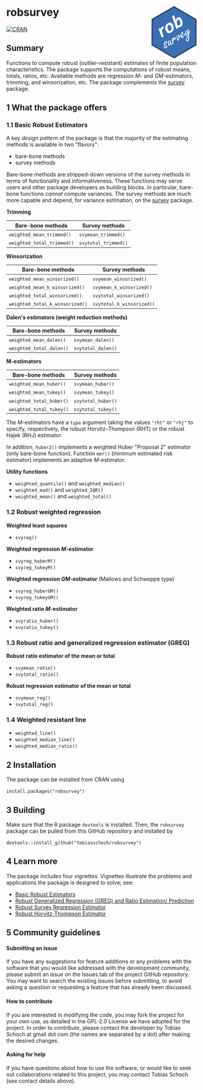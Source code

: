# robsurvey<img src="inst/varia/logo.png" align="right" width=120 height=139 alt="" />

<!-- badges: start -->
[![CRAN](https://www.r-pkg.org/badges/version/robsurvey)](https://cran.r-project.org/package=robsurvey)
<!-- badges: end -->

## Summary

Functions to compute robust (outlier-resistant) estimates of
finite population characteristics. The package supports the computations of robust means, totals, ratios, etc. Available methods are regression
*M*- and *GM*-estimators, trimming, and winsorization, etc. The package complements the [survey](https://cran.r-project.org/package=survey) package.

## 1 What the package offers

### 1.1 Basic Robust Estimators

A key *design pattern* of the package is that the majority of the estimating methods is available in two "flavors":

- bare-bone methods
- survey methods

Bare-bone methods are stripped-down versions of the survey methods in terms of functionality and informativeness. These functions may serve users and other package developers as building blocks. In particular, bare-bone functions *cannot* compute variances. The survey methods are much more capable and depend, for variance estimation, on the [survey](https://CRAN.R-project.org/package=survey) package.

**Trimming**

| Bare-bone methods          | Survey methods       |
| -------------------------- | -------------------- |
| `weighted_mean_trimmed()`  | `svymean_trimmed()`  |
| `weighted_total_trimmed()` | `svytotal_trimmed()` |

**Winsorization**

| Bare-bone methods               | Survey methods            |
| ------------------------------- | ------------------------- |
| `weighted_mean_winsorized()`    | `svymean_winsorized()`    |
| `weighted_mean_k_winsorized()`  | `svymean_k_winsorized()`  |
| `weighted_total_winsorized()`   | `svytotal_winsorized()`   |
| `weighted_total_k_winsorized()` | `svytotal_k_winsorized()` |

**Dalen's estimators (weight reduction methods)**

| Bare-bone methods        | Survey methods     |
| ------------------------ | ------------------ |
| `weighted_mean_dalen()`  | `svymean_dalen()`  |
| `weighted_total_dalen()` | `svytotal_dalen()` |

**M-estimators**

| Bare-bone methods        | Survey methods     |
| ------------------------ | ------------------ |
| `weighted_mean_huber()`  | `svymean_huber()`  |
| `weighted_mean_tukey()`  | `svymean_tukey()`  |
| `weighted_total_huber()` | `svytotal_huber()` |
| `weighted_total_tukey()` | `svytotal_tukey()` |

The *M*-estimators have a `type` argument taking the values `"rht"` or `"rhj"` to specify, respectively, the robust Horvitz–Thompson (RHT) or the robust Hajek (RHJ) estimator. 

In addition, `huber2()` implements a weighted Huber "Proposal 2" estimator (only bare-bone function). Function `mer()` (minimum estimated risk estimator) implements an adaptive *M*-estimator.

**Utility functions**

- `weighted_quantile()` and `weighted_median()`
- `weighted_mad()` and `weighted_IQR()`
- `weighted_mean()` and `weighted_total()`

### 1.2 Robust weighted regression

**Weighted least squares**

* `svyreg()`

**Weighted regression *M*-estimator**

* `svyreg_huberM()`
* `svyreg_tukeyM()`

**Weighted regression *GM*-estimator** (Mallows and Schweppe type)

* `svyreg_huberGM()`
* `svyreg_tukeyGM()`

**Weighted ratio *M*-estimator**

* `svyratio_huber()`
* `svyratio_tukey()`

### 1.3 Robust ratio and generalized regression estimator (GREG)

**Robust ratio estimator of the mean or total**

* `svymean_ratio()`
* `svytotal_ratio()`

**Robust regression estimator of the mean or total**

* `svymean_reg()`
* `svytotal_reg()`

### 1.4 Weighted resistant line

- `weighted_line()`
- `weighted_median_line()`
- `weighted_median_ratio()`

## 2 Installation

The package can be installed from CRAN using
```
install.packages("robsurvey")
```

## 3 Building

Make sure that the R package `devtools` is installed. Then, the `robsurvey` package can be pulled from this GitHub repository and installed by
```
devtools::install_github("tobiasschoch/robsurvey")
```

## 4 Learn more

The package includes four vignettes. Vignettes illustrate the problems and applications the package is designed to solve; see:

* [Basic Robust Estimators](https://cran.r-project.org/web/packages/robsurvey/vignettes/basic.html)
* [Robust Generalized Regression (GREG) and Ratio Estimation/ Prediction](https://cran.r-project.org/web/packages/robsurvey/vignettes/greg.html)
* [Robust Survey Regression Estimator](https://cran.r-project.org/web/packages/robsurvey/vignettes/regression.html)
* [Robust Horvitz-Thompson Estimator](https://cran.r-project.org/web/packages/robsurvey/vignettes/rht.html)

## 5 Community guidelines

#### Submitting an issue

If you have any suggestions for feature additions or any problems with the software that you would like addressed with the development community, please submit an issue on the Issues tab of the project GitHub repository. You may want to search the existing issues before submitting, to avoid asking a question or requesting a feature that has already been discussed.

#### How to contribute

If you are interested in modifying the code, you may fork the project for your own use, as detailed in the GPL-2.0 License we have adopted for the project. In order to contribute, please contact the developer by Tobias Schoch at gmail dot com (the names are separated by a dot) after making the desired changes.

#### Asking for help

If you have questions about how to use the software, or would like to seek out collaborations related to this project, you may contact Tobias Schoch (see contact details above).

